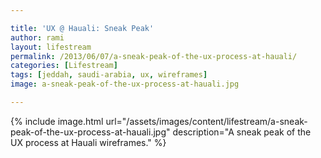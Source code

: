 ```yaml
---

title: 'UX @ Hauali: Sneak Peak'
author: rami
layout: lifestream 
permalink: /2013/06/07/a-sneak-peak-of-the-ux-process-at-hauali/
categories: [Lifestream]
tags: [jeddah, saudi-arabia, ux, wireframes]
image: a-sneak-peak-of-the-ux-process-at-hauali.jpg

---
```


{% include image.html url="/assets/images/content/lifestream/a-sneak-peak-of-the-ux-process-at-hauali.jpg" description="A sneak peak of the UX process at Hauali wireframes." %}

